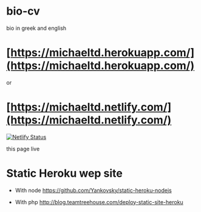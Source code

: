 # bio-cv

bio in greek and english

# [https://michaeltd.herokuapp.com/](https://michaeltd.herokuapp.com/)

or

# [https://michaeltd.netlify.com/](https://michaeltd.netlify.com/)

[![Netlify Status](https://api.netlify.com/api/v1/badges/1bfb02c1-555f-4300-b2d5-17331d66d855/deploy-status)](https://app.netlify.com/sites/michaeltd/deploys)

this page live

# Static Heroku wep site

  * With node https://github.com/Yankovsky/static-heroku-nodejs

  * With php http://blog.teamtreehouse.com/deploy-static-site-heroku

